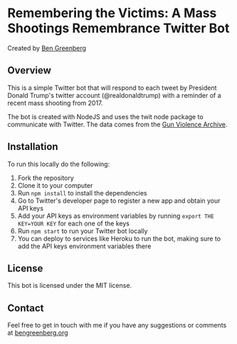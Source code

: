 # Remembering the Victims: A Mass Shootings Remembrance Twitter Bot
Created by [Ben Greenberg](https://www.bengreenberg.org)

## Overview

This is a simple Twitter bot that will respond to each tweet by President Donald Trump's twitter account (@realdonaldtrump) with a reminder of a recent mass shooting from 2017.

The bot is created with NodeJS and uses the twit node package to communicate with Twitter. The data comes from the [Gun Violence Archive](http://www.gunviolencearchive.org/).

## Installation

To run this locally do the following:

1. Fork the repository
2. Clone it to your computer
3. Run `npm install` to install the dependencies
3. Go to Twitter's developer page to register a new app and obtain your API keys
4. Add your API keys as environment variables by running `export THE KEY=YOUR KEY` for each one of the keys
5. Run `npm start` to run your Twitter bot locally
6. You can deploy to services like Heroku to run the bot, making sure to add the API keys environment variables there

## License

This bot is licensed under the MIT license.

## Contact

Feel free to get in touch with me if you have any suggestions or comments at [bengreenberg.org](https://www.bengreenberg.org)
